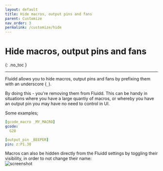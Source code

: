 ```yaml
---
layout: default
title: Hide macros, output pins and fans
parent: Customize
nav_order: 3
permalink: /customize/hide
---
```


# Hide macros, output pins and fans
{: .no_toc }

---

Fluidd allows you to hide macros, output pins and fans by prefixing them
with an underscore (`_`).

By doing this - you're removing them from Fluidd. This can be handy in
situations where you have a large quantiy of macros, or whereby you have an
output pin you may have no need to control in UI.

Some examples;

```yaml
[gcode_macro _MY_MACRO]
gcode:
  G28
```

```yaml
[output_pin _BEEPER]
pin: z:P1.30
```

Macros can also be hidden directly from the Fluidd settings by toggling their
visibility, in order to not change their name:  
![screenshot](/assets/images/macro_visibility.png)
